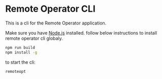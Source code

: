 # Remote Operator CLI

This is a cli for the Remote Operator application.

Make sure you have [Node.js](http://nodejs.org/) installed.
follow below instructions to install remote operator cli globaly.

```sh
npm run build
npm install -g
```

to start the cli:

```sh
remoteopt
```
